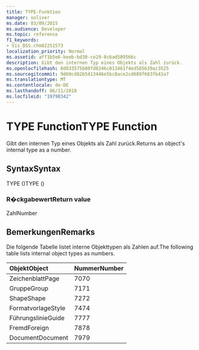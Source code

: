 ```yaml
---
title: TYPE-Funktion
manager: soliver
ms.date: 03/09/2015
ms.audience: Developer
ms.topic: reference
f1_keywords:
- Vis_DSS.chm82251573
localization_priority: Normal
ms.assetid: aff1b5e6-beeb-bd30-ce29-8c6ad589566c
description: Gibt den internen Typ eines Objekts als Zahl zurück.
ms.openlocfilehash: 0d833575b80fd0246c013461f4ed585639ac3525
ms.sourcegitcommit: 9d60cd82b5413446e5bc8ace2cd689f683fb41a7
ms.translationtype: MT
ms.contentlocale: de-DE
ms.lasthandoff: 06/11/2018
ms.locfileid: "19798342"
---
```

# <a name="type-function"></a><span data-ttu-id="d9c1e-103">TYPE Function</span><span class="sxs-lookup"><span data-stu-id="d9c1e-103">TYPE Function</span></span>

<span data-ttu-id="d9c1e-104">Gibt den internen Typ eines Objekts als Zahl zurück.</span><span class="sxs-lookup"><span data-stu-id="d9c1e-104">Returns an object's internal type as a number.</span></span> 
  
## <a name="syntax"></a><span data-ttu-id="d9c1e-105">Syntax</span><span class="sxs-lookup"><span data-stu-id="d9c1e-105">Syntax</span></span>

<span data-ttu-id="d9c1e-106">TYPE ()</span><span class="sxs-lookup"><span data-stu-id="d9c1e-106">TYPE ()</span></span>
  
### <a name="return-value"></a><span data-ttu-id="d9c1e-107">R�ckgabewert</span><span class="sxs-lookup"><span data-stu-id="d9c1e-107">Return value</span></span>

<span data-ttu-id="d9c1e-108">Zahl</span><span class="sxs-lookup"><span data-stu-id="d9c1e-108">Number</span></span>
  
## <a name="remarks"></a><span data-ttu-id="d9c1e-109">Bemerkungen</span><span class="sxs-lookup"><span data-stu-id="d9c1e-109">Remarks</span></span>

<span data-ttu-id="d9c1e-110">Die folgende Tabelle listet interne Objekttypen als Zahlen auf.</span><span class="sxs-lookup"><span data-stu-id="d9c1e-110">The following table lists internal object types as numbers.</span></span>
  
|<span data-ttu-id="d9c1e-111">**Objekt**</span><span class="sxs-lookup"><span data-stu-id="d9c1e-111">**Object**</span></span>|<span data-ttu-id="d9c1e-112">**Nummer**</span><span class="sxs-lookup"><span data-stu-id="d9c1e-112">**Number**</span></span>|
|:-----|:-----|
|<span data-ttu-id="d9c1e-113">Zeichenblatt</span><span class="sxs-lookup"><span data-stu-id="d9c1e-113">Page</span></span>  <br/> |<span data-ttu-id="d9c1e-114">70</span><span class="sxs-lookup"><span data-stu-id="d9c1e-114">70</span></span>  <br/> |
|<span data-ttu-id="d9c1e-115">Gruppe</span><span class="sxs-lookup"><span data-stu-id="d9c1e-115">Group</span></span>  <br/> |<span data-ttu-id="d9c1e-116">71</span><span class="sxs-lookup"><span data-stu-id="d9c1e-116">71</span></span>  <br/> |
|<span data-ttu-id="d9c1e-117">Shape</span><span class="sxs-lookup"><span data-stu-id="d9c1e-117">Shape</span></span>  <br/> |<span data-ttu-id="d9c1e-118">72</span><span class="sxs-lookup"><span data-stu-id="d9c1e-118">72</span></span>  <br/> |
|<span data-ttu-id="d9c1e-119">Formatvorlage</span><span class="sxs-lookup"><span data-stu-id="d9c1e-119">Style</span></span>  <br/> |<span data-ttu-id="d9c1e-120">74</span><span class="sxs-lookup"><span data-stu-id="d9c1e-120">74</span></span>  <br/> |
|<span data-ttu-id="d9c1e-121">Führungslinie</span><span class="sxs-lookup"><span data-stu-id="d9c1e-121">Guide</span></span>  <br/> |<span data-ttu-id="d9c1e-122">77</span><span class="sxs-lookup"><span data-stu-id="d9c1e-122">77</span></span>  <br/> |
|<span data-ttu-id="d9c1e-123">Fremd</span><span class="sxs-lookup"><span data-stu-id="d9c1e-123">Foreign</span></span>  <br/> |<span data-ttu-id="d9c1e-124">78</span><span class="sxs-lookup"><span data-stu-id="d9c1e-124">78</span></span>  <br/> |
|<span data-ttu-id="d9c1e-125">Document</span><span class="sxs-lookup"><span data-stu-id="d9c1e-125">Document</span></span>  <br/> |<span data-ttu-id="d9c1e-126">79</span><span class="sxs-lookup"><span data-stu-id="d9c1e-126">79</span></span>  <br/> |
   

